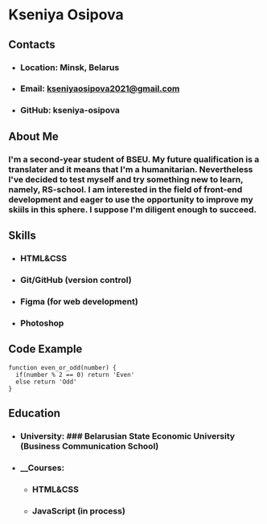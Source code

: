 # Kseniya Osipova
## Contacts
* ### __Location:__  Minsk, Belarus
* ### __Email:__ kseniyaosipova2021@gmail.com
* ### __GitHub:__ kseniya-osipova
## About Me
### I'm a second-year student of BSEU. My future qualification is a translater and it means that I'm a humanitarian. Nevertheless I've decided to test myself and try something new to learn, namely, RS-school. I am interested in the field of front-end development and eager to use the opportunity to improve my skiils in this sphere. I suppose I'm diligent enough to succeed.
## Skills
* ### HTML&CSS
* ### Git/GitHub (version control)
* ### Figma (for web development)
* ### Photoshop
## Code Example
```
function even_or_odd(number) {
  if(number % 2 == 0) return 'Even'
  else return 'Odd'
}
```
## Education
* ### __University:__ ### Belarusian State Economic University (Business Communication School)
* ### __Courses:
     + ### HTML&CSS
     + ### JavaScript (in process)